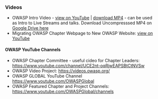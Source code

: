 ### Videos
* OWASP Intro Video - [view on YouTube](https://youtu.be/T2tlcZsYtko) | [download MP4](OWASP_Intro_Video.mp4?raw=true) - can be used as Intro to Live Streams and talks. 
Download Uncompresssed MP4 on [Google Drive here](https://drive.google.com/file/d/1rrE4lZxoWwjCV6mbAqIgbYQtFyVDi6W-/view)
* Migrating OWASP Chapter Webpage to New OWASP Website: [view on YouTube](https://youtu.be/tEm-YCeQno0)

#### OWASP YouTube Channels
* OWASP Chapter Committee - useful cideo for Chapter Leaders: https://www.youtube.com/channel/UCE2nt-oqRjwEAPSBtCtNVSw
* OWASP Video Project: https://videos.owasp.org/
* OWASP GLOBAL YouTube Channel https://www.youtube.com/OWASPGlobal
* OWASP Featured Chapter and Project Channels:  https://www.youtube.com/OWASPGlobal/channels

